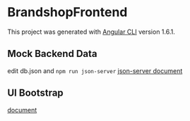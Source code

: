 # BrandshopFrontend

This project was generated with [Angular CLI](https://github.com/angular/angular-cli) version 1.6.1.

## Mock Backend Data

edit db.json and `npm run json-server`
[json-server document](https://github.com/typicode/json-server)

## UI Bootstrap

[document](https://ng-bootstrap.github.io)
